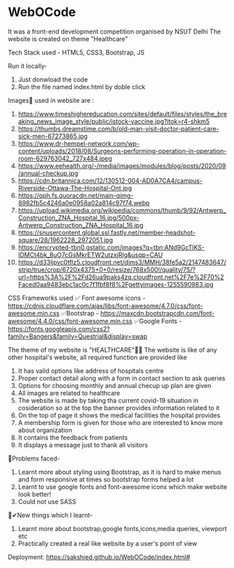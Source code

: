 # WebOCode
It was a front-end development competition organised by NSUT Delhi
The website is created on theme "Healthcare"

Tech Stack used - HTML5, CSS3, Bootstrap, JS

Run it locally-
1. Just donwload the code
2. Run the file named index.html by doble click 

Images🌆 used in website are :
1. https://www.timeshighereducation.com/sites/default/files/styles/the_breaking_news_image_style/public/istock-vaccine.jpg?itok=r4-shkm5
2. https://thumbs.dreamstime.com/b/old-man-visit-doctor-patient-care-sick-men-67273865.jpg
3. https://www.dr-hempel-network.com/wp-content/uploads/2018/08/Surgeons-performing-operation-in-operation-room-629763042_727x484.jpeg
4. https://www.eehealth.org/-/media/images/modules/blog/posts/2020/09/annual-checkup.jpg
5. https://cdn.britannica.com/12/130512-004-AD0A7CA4/campus-Riverside-Ottawa-The-Hospital-Ont.jpg
6. https://qph.fs.quoracdn.net/main-qimg-8982fb5c4246a0e0958a02a814c97f74.webp
7. https://upload.wikimedia.org/wikipedia/commons/thumb/9/92/Antwerp_Construction_ZNA_Hospital_16.jpg/500px-Antwerp_Construction_ZNA_Hospital_16.jpg
8. https://snusercontent.global.ssl.fastly.net/member-headshot-square/28/1962228_2972051.jpg
9. https://encrypted-tbn0.gstatic.com/images?q=tbn:ANd9GcTlKS-lDMCt4bk_8uO7cGsMkrETW2utzxjRlg&usqp=CAU
10. https://d33ljpvc0tflz5.cloudfront.net/dims3/MMH/38fe5a2/2147483647/strip/true/crop/6720x4375+0+0/resize/768x500!/quality/75/?url=https%3A%2F%2Fd26ua9paks4zq.cloudfront.net%2F7e%2F70%2Faced0aa9483ebc1ac0c7f1fbf8f8%2Fgettyimages-1255590983.jpg

CSS Frameworks used
✅ Font awesome icons - https://cdnjs.cloudflare.com/ajax/libs/font-awesome/4.7.0/css/font-awesome.min.css
✅Bootstrap - https://maxcdn.bootstrapcdn.com/font-awesome/4.4.0/css/font-awesome.min.css
✅Google Fonts - https://fonts.googleapis.com/css2?family=Bangers&family=Questrial&display=swap

The theme of my website is "HEALTHCARE"👩‍🔬
The website is like of any other hospital's website, all required function are provided like
1. It has valid options like address of hospitals centre
2. Proper contact detail along with a form in contact section to ask queries
3. Options for choosing monthly and annual checup up plan are given
4. All images are related to healthcare
5. The website is made by taking tha current covid-19 situation in cosideration so at the top the banner provides information related to it
6. On the top of page it shows the medical facilities the hospital provides
7. A membership form is given for those who are interested to know more about organization
8. It contains the feedback from patients
9. It displays a message just to thank all visitors

🚫Problems faced-
1. Learnt more about styling using Bootstrap, as it is hard to make menus and form responsive at times so bootstrap forms helped a lot
2. Learnt to use google fonts and font-awesome icons which make website look better!
3. Could not use SASS

💫✔New things which I learnt-
1. Learnt more about bootstrap,google fonts,icons,media queries, viewport etc
2. Practically created a real like website by a user's point of view

Deployment: https://sakshied.github.io/WebOCode/index.html#

